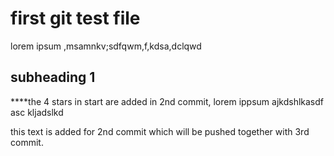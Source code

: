 # first git test file

lorem ipsum ,msamnkv;sdfqwm,f,kdsa,dclqwd

## subheading 1

****the 4 stars in start are added in 2nd commit, lorem ippsum ajkdshlkasdf asc kljadslkd   

this text is added for 2nd commit which will be pushed together with 3rd commit.